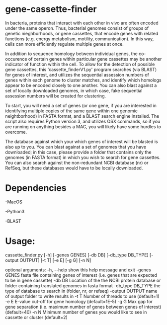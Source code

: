# gene-cassette-finder
In bacteria, proteins that interact with each other in vivo are often encoded under the same operon. Thus, bacterial genomes consist of groups of genetic nieghborhoods, or gene cassettes, that encode genes with related functions (e.g. energy metabolism, motility, communication). In this way, cells can more efficiently regulate multiple genes at once.

In addition to sequence homology between individual genes, the co-occurence of certain genes within particular gene cassettes may be another indicator of function within the cell. To allow for the detection of possible gene cassettes, this 'cassette\_finderV1.py' program searches (via BLAST) for genes of interest, and utilizes the sequential assession numbers of genes within each genome to cluster matches, and identify which homologs appear to be encoded closely to one another. You can also blast against a set of locally downloaded genomes, in which case, fake sequential assession numbers will be created for clustering.

To start, you will need a set of genes (or one gene, if you are interested in identifying multiple copies of the same gene within one genomic neightborhood) in FASTA format, and a BLAST search engine installed. The script also requires Python version 3, and utilizes OSX commands, so if you are running on anything besides a MAC, you will likely have some hurdles to overcome.

The database against which your which genes of interest will be blasted is also up to you. You can blast against a set of genomes that you have downloaded; in this case, please provide a folder that contains only the genomes (in FASTA format) in which you wish to search for gene cassettes. You can also search against the non-redundant NCBI database (nr) or RefSeq, but these databases would have to be locally downloaded.

# Dependencies
  -MacOS
  
  -Python3
  
  -BLAST

# Usage:

cassette\_finder.py [-h] [-genes GENES] [-db DB] [-db_type DB_TYPE]
                          [-output OUTPUT] [-t T] [-e E] [-g G] [-n N]

optional arguments:
  -h, --help        show this help message and exit
  -genes GENES      fasta file containing genes of interest (i.e. genes that
                    are expected to be in gene cassette)
  -db DB            Location of the the NCBI protein database or folder
                    containing translated genomes in fasta format
  -db_type DB_TYPE  the type of database to search in (folder, nr, or refseq)
  -output OUTPUT    name of output folder to write results in
  -t T              Number of threads to use (default=1)
  -e E              E-value cut-off for gene homology (default=1E-5)
  -g G              Max gap for gene separation (i.e. maximum number of genes
                    between genes of interest) (default=40)
  -n N              Minimum number of genes you would like to see in cassette
                    or cluster (default=2)


